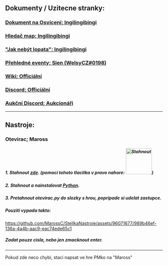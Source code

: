 ## Dokumenty / Uzitecne stranky:

### **[Dokument na Osvícení; Ingilingibingi](https://docs.google.com/document/d/1afPbFuS__nOqGtFhC083u6rACrxQP9raEN7OBCRNXk4)**

### **[Hledač map; Ingilingibingi](https://osviceni-stellarka.rf.gd)**

### **["Jak nebýt lopata"; Ingilingibingi](https://docs.google.com/spreadsheets/d/1mdnjowAJxLNGDx-habAXJ2iylFDcnLQa1HkoCkDiNwg)**

### **[Přehledné eventy; Sien (WelsyCZ#0198)](https://eventy.g6.cz/)**

### **[Wiki; Officiální](https://wiki.stellaria.me/)**

### **[Discord; Officiální](https://discord.gg/invite/MFqTuKvTkv)**

### **[Aukční Discord; Aukcionáři](https://discord.gg/Kv2hFrTwCs)**
---
## Nastroje:

### **Otevirac; Maross**
##### 1. Stahnout [zde](Otevirac/otevirac.py). (pomoci tohoto tlacitka v pravo nahore: <img width="83" alt="Stahnout" src="https://github.com/MarossC/StellkaNastroje/assets/96071677/13c23b80-fe23-4854-878d-b13e84856cde">)

##### 2. Stahnout a nainstalovat [Python](https://www.python.org/ftp/python/3.12.3/python-3.12.3-amd64.exe).

##### 3. Pretahnout otevirac.py do slozky s hrou, popripade si udelat zastupce.

##### Pouziti vypada takto:
https://github.com/MarossC/StellkaNastroje/assets/96071677/989b46ef-136a-4a4b-aac9-eac74ede65c1


##### Zadat pouze cisla, nebo jen zmacknout enter.

---
Pokud zde neco chybi, staci napsat ve hre PMko na "Maross"
